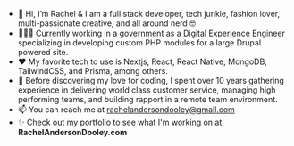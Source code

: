 - 👋 Hi, I’m Rachel & I am a full stack developer, tech junkie, fashion lover, multi-passionate creative, and all around nerd 🤓
- 👩🏻‍💻 Currently working in a government as a Digital Experience Engineer specializing in developing custom PHP modules for a large Drupal powered site.
- ❤️ My favorite tech to use is Nextjs, React, React Native, MongoDB, TailwindCSS, and Prisma, among others.
- 🌱 Before discovering my love for coding, I spent over 10 years gathering experience in delivering world class customer service, managing high performing teams, and building rapport in a remote team environment.
- 📫 You can reach me at rachelandersondooley@gmail.com
- ✨ Check out my portfolio to see what I'm working on at **RachelAndersonDooley.com**

<!---
Rae1821/Rae1821 is a ✨ special ✨ repository because its `README.md` (this file) appears on your GitHub profile.
You can click the Preview link to take a look at your changes.
--->

